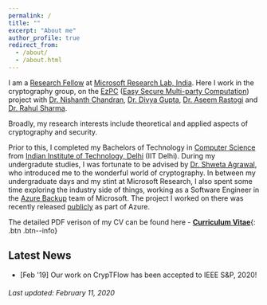 ```yaml
---
permalink: /
title: ""
excerpt: "About me"
author_profile: true
redirect_from: 
  - /about/
  - /about.html
---
```


I am a [Research Fellow](https://www.microsoft.com/en-us/research/lab/microsoft-research-india/research-fellow-program/) at [Microsoft Research Lab, India](https://www.microsoft.com/en-us/research/lab/microsoft-research-india/). Here I work in the cryptography group, on the [EzPC](https://www.microsoft.com/en-us/research/project/ezpc-easy-secure-multi-party-computation/) ([Easy Secure Multi-party Computation](https://www.youtube.com/watch?v=-1H1Sp-_5YU)) project with [Dr. Nishanth Chandran](https://www.microsoft.com/en-us/research/people/nichandr/), [Dr. Divya Gupta](https://www.microsoft.com/en-us/research/people/digup/), [Dr. Aseem Rastogi](https://www.microsoft.com/en-us/research/people/aseemr/) and [Dr. Rahul Sharma](https://cs.stanford.edu/people/sharmar/). 

Broadly, my research interests include theoretical and applied aspects of cryptography and security. 

Prior to this, I completed my Bachelors of Technology in [Computer Science](http://www.cse.iitd.ac.in/) from [Indian Institute of Technology, Delhi](http://www.iitd.ac.in/) (IIT Delhi). During my undergradute studies, I was fortunate to be advised by [Dr. Shweta Agrawal](http://www.cse.iitm.ac.in/~shwetaag/index.html), who introduced me to the wonderful world of cryptography. In between my undergraduate days and my stint at Microsoft Research, I also spent some time exploring the industry side of things, working as a Software Engineer in the [Azure Backup](https://azure.microsoft.com/en-in/services/backup/) team of Microsoft. The project I worked on there was recently released [publicly](https://azure.microsoft.com/en-us/blog/azure-backup-for-sql-server-in-azure-virtual-machines-now-generally-available/) as part of Azure.

The detailed PDF verison of my CV can be found here - [__Curriculum Vitae__](\files\Nishant_Academic_CV.pdf){: .btn .btn--info}

## Latest News
- [Feb '19] Our work on CrypTFlow has been accepted to IEEE S&P, 2020! 

###### Last updated: February 11, 2020